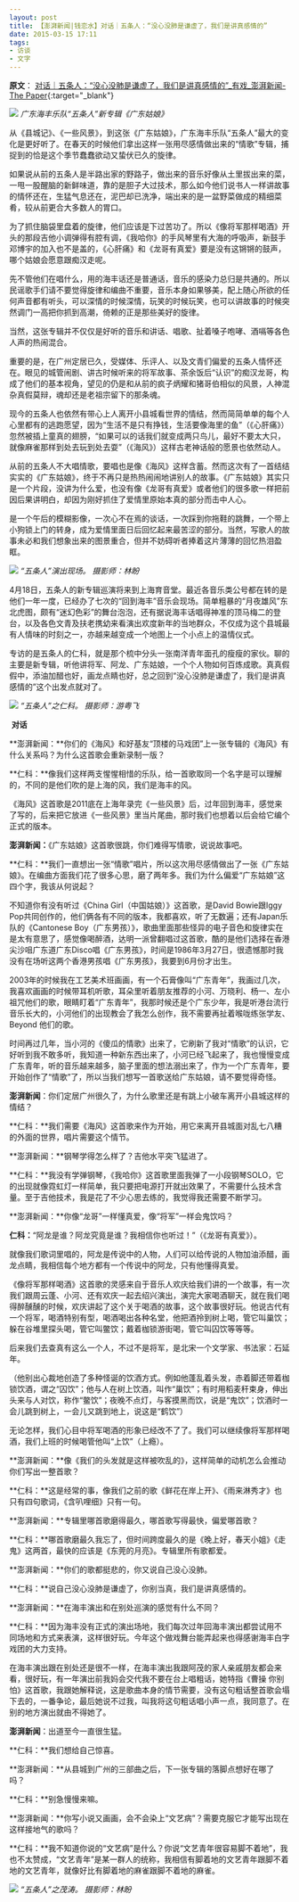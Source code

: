 ```yaml
---
layout: post
title: 【澎湃新闻|钱恋水】对话｜五条人：“没心没肺是谦虚了，我们是讲真感情的” 
date: 2015-03-15 17:11
tags:
- 访谈
- 文字
---
```

**原文**：
[对话｜五条人：“没心没肺是谦虚了，我们是讲真感情的”_有戏_澎湃新闻-The Paper](https://www.thepaper.cn/newsDetail_forward_1311277){:target="_blank"}


![](http://image.thepaper.cn/www/image/4/291/525.jpg)
*广东海丰乐队“五条人”新专辑《广东姑娘》*

从《县城记》、《一些风景》，到这张《广东姑娘》，广东海丰乐队“五条人”最大的变化是更好听了。在春天的时候他们拿出这样一张用尽感情做出来的“情歌”专辑，捕捉到的恰是这个季节蠢蠢欲动又蛰伏已久的旋律。  

如果说从前的五条人是半路出家的野路子，做出来的音乐好像从土里拔出来的菜，一甩一股醒脑的新鲜味道，靠的是胆子大过技术，那么如今他们说书人一样讲故事的情怀还在，生猛气息还在，泥巴却已洗净，端出来的是一盆野菜做成的精细菜肴，较从前更合大多数人的胃口。  

为了抓住脑袋里盘着的旋律，他们应该是下过苦功了。所以《像将军那样喝酒》开头的那段吉他小调弹得有腔有调，《我哈你》的手风琴里有大海的呼吸声，新鼓手邓博宇的加入也不是盖的，《心肝痛》和《龙哥有真爱》要是没有这锵锵的鼓声，哪个姑娘会愿意跟痴汉走呢。  

先不管他们在唱什么，用的海丰话还是普通话，音乐的感染力总归是共通的。所以民谣歌手们请不要觉得旋律和编曲不重要，音乐本身如果够美，配上随心所欲的任何声音都有听头，可以深情的时候深情，玩笑的时候玩笑，也可以讲故事的时候突然调门一高把你抓到高潮，倚赖的正是那些美好的旋律。  

当然，这张专辑并不仅仅是好听的音乐和讲话、唱歌、扯着嗓子咆哮、酒嗝等各色人声的热闹混合。  

重要的是，在广州定居已久，受媒体、乐评人、以及文青们偏爱的五条人情怀还在。眼见的城管闹剧、讲古时候听来的将军故事、茶余饭后“认识”的痴汉龙哥，构成了他们的基本视角，望见的仍是和从前的疯子炳耀和猪哥伯相似的风景，人神混杂真假莫辩，魂却还是老祖宗留下的那条魂。  

现今的五条人也依然有带心上人离开小县城看世界的情结，然而简简单单的每个人心里都有的逃跑愿望，因为“生活不是只有挣钱，生活要像海里的鱼”（《心肝痛》）忽然被插上童真的翅膀，“如果可以的话我们就变成两只鸟儿，最好不要太大只，就像麻雀那样到处去玩到处去耍”（《海风》）这样古老神话般的愿景也依然动人。  

从前的五条人不大唱情歌，要唱也是像《海风》这样含蓄。然而这次有了一首结结实实的《广东姑娘》，终于不再只是热热闹闹地讲别人的故事。《广东姑娘》其实只是一个片段，没讲为什么爱，也没有像《龙哥有真爱》或者他们的很多歌一样把前因后果讲明白，却因为刚好抓住了爱情里原始本真的部分而击中人心。  

是一个午后的模糊影像，一次心不在焉的谈话，一次踩到你拖鞋的跳舞，一个带上小狗锁上门的转身，成为爱情里面日后回忆起来最苦涩的部分。当然，写歌人的故事未必和我们想象出来的图景重合，但并不妨碍听者捧着这片薄薄的回忆热泪盈眶。

![](http://image.thepaper.cn/www/image/4/291/528.jpg)
*“五条人”演出现场。 摄影师：林盼*  

4月18日，五条人的新专辑巡演将来到上海育音堂。最近各音乐类公号都在转的是他们一年一度，已经办了七次的“回到海丰”音乐会现场。简单粗暴的“月夜雄风”东北虎图，颇有“迷幻色彩”的舞台泡泡，还有据说海丰话唱得神准的顶马梅二的登台，以及各色文青及扶老携幼来看演出欢度新年的当地群众，不仅成为这个县城最有人情味的时刻之一，亦越来越变成一个地图上一个小点上的温情仪式。  

专访的是五条人的仁科，就是那个梳中分头一张南洋青年面孔的瘦瘦的家伙。聊的主要是新专辑，听他讲将军、阿龙、广东姑娘，一个个人物如何百炼成歌。真真假假中，添油加醋也好，画龙点睛也好，总之回到“没心没肺是谦虚了，我们是讲真感情的”这个出发点就对了。

![](http://image.thepaper.cn/www/image/4/291/527.jpg)
*“五条人”之仁科。 摄影师：游粤飞*  

 **对话**

**澎湃新闻：**你们的《海风》和好基友“顶楼的马戏团”上一张专辑的《海风》有什么关系吗？为什么这首歌会重新录制一版？  

**仁科：**像我们这样两支惺惺相惜的乐队，给一首歌取同一个名字是可以理解的，不同的是他们吹的是上海的风，我们是海丰的风。  

《海风》这首歌是2011底在上海年录完《一些风景》后，过年回到海丰，感觉来了写的，后来把它放进《一些风景》里当片尾曲，那时我们也想着以后会给它编个正式的版本。

**澎湃新闻：**《广东姑娘》这首歌很跳，你们难得写情歌，说说故事吧。  

**仁科：**我们一直想出一张“情歌”唱片，所以这次用尽感情做出了一张《广东姑娘》。在编曲方面我们花了很多心思，磨了两年多。我们为什么偏爱“广东姑娘”这四个字，我该从何说起？  

不知道你有没有听过《China Girl（中国姑娘）》这首歌，是David Bowie跟Iggy Pop共同创作的，他们俩各有不同的版本，我都喜欢，听了无数遍；还有Japan乐队的《Cantonese Boy（广东男孩）》，歌曲里面那些怪异的电子音色和旋律实在是太有意思了，感觉像喝醉酒，达明一派曾翻唱过这首歌，酷的是他们选择在香港尖沙咀广东道广东Disco唱《广东男孩》，时间是1986年3月27日，很遗憾那时我没有在场听这两个香港男孩唱《广东男孩》，我要到6月份才出生。  

2003年的时候我在工艺美术班画画，有一个石膏像叫“广东青年”，我画过几次，我喜欢画画的时候带耳机听歌，耳朵里听着朋友推荐的小河、万晓利、杨一、左小祖咒他们的歌，眼睛盯着“广东青年”，我那时候还是个广东少年，我是听港台流行音乐长大的，小河他们的出现教会了我怎么创作，我不需要再扯着喉咙练张学友、Beyond 他们的歌。  

时间再过几年，当小河的《傻瓜的情歌》出来了，它刷新了我对“情歌”的认识，它好听到我不敢多听，我知道一种新东西出来了，小河已经飞起来了，我也慢慢变成广东青年，听的音乐越来越多，脑子里面的想法溺出来了，作为一个广东青年，要开始创作了“情歌”了，所以当我们想写一首歌送给广东姑娘，请不要觉得奇怪。

**澎湃新闻**：你们定居广州很久了，为什么歌里还是有跳上小破车离开小县城这样的情结？  

**仁科：**我们需要《海风》这首歌来作为开始，用它来离开县城面对乱七八糟的外面的世界，唱片需要这个情节。

**澎湃新闻：**钢琴学得怎么样了？吉他水平突飞猛进了。  

**仁科：**我没有学弹钢琴，《我哈你》这首歌里面我弹了一小段钢琴SOLO，它的出现就像霓虹灯一样简单，我只要把电源打开就出效果了，不需要什么技术含量。至于吉他技术，我是花了不少心思去练的，我觉得我还需要不断学习。

**澎湃新闻：**你像“龙哥”一样懂真爱，像“将军”一样会鬼饮吗？  

**仁科：**“阿龙是谁？阿龙究竟是谁？我相信你也听过！”（《龙哥有真爱》）。  

就像我们歌词里唱的，阿龙是传说中的人物，人们可以给传说的人物加油添醋，画龙点睛，我相信每个地方都有一个传说中的阿龙，只有他懂得真爱。  

《像将军那样喝酒》这首歌的灵感来自于音乐人欢庆给我们讲的一个故事，有一次我们跟周云蓬、小河、还有欢庆一起去绍兴演出，演完大家喝酒聊天，就在我们喝得醉醺醺的时候，欢庆讲起了这个关于喝酒的故事，这个故事很好玩。他说古代有一个将军，喝酒特别有型，喝酒喝出各种名堂，他把酒拎到树上喝，管它叫巢饮；躲在谷堆里探头喝，管它叫鳖饮；戴着枷锁游街喝，管它叫囚饮等等等。  

后来我们去查真有这么一个人，不过不是将军，是北宋一个文学家、书法家：石延年。  

（他别出心裁地创造了多种怪诞的饮酒方式。例如他蓬乱着头发，赤着脚还带着枷锁饮酒，谓之“囚饮”；他与人在树上饮酒，叫作“巢饮”；有时用稻麦秆束身，伸出头来与人对饮，称作“鳖饮”；夜晚不点灯，与客摸黑而饮，说是“鬼饮”；饮酒时一会儿跳到树上，一会儿又跳到地上，说这是“鹤饮”）  

无论怎样，我们心目中将军喝酒的形象已经改不了了。我们可以继续像将军那样喝酒，我们上班的时候喝管他叫“上饮”（上瘾）。

**澎湃新闻：**像《我们的头发就是这样被吹乱的》，这样简单的动机怎么会推动你们写出一整首歌？  

**仁科：**这是经常的事，像我们之前的歌《鲜花在岸上开》、《雨来淋秀才》也只有四句歌词，《含叭哩细》只有一句。

**澎湃新闻：**专辑里哪首歌磨得最久，哪首歌写得最快，偏爱哪首歌？  

**仁科：**哪首歌磨最久我忘了，但时间跨度最久的是《晚上好，春天小姐》《走鬼》这两首，最快的应该是《东莞的月亮》。专辑里所有歌都爱。  

**澎湃新闻：**你们的歌都挺悲的，你又说自己没心没肺。  

**仁科：**说自己没心没肺是谦虚了，你别当真，我们是讲真感情的。

**澎湃新闻：**在海丰演出和在别处巡演的感觉有什么不同？  

**仁科：**因为海丰没有正式的演出场地，我们每次过年回海丰演出都尝试用不同场地和方式来表演，这样很好玩。今年这个做戏舞台能弄起来也得感谢海丰白字戏团的大力支持。  

在海丰演出跟在别处还是很不一样，在海丰演出我跟阿茂的家人亲戚朋友都会来看，很好玩，有一年演出前我妈会交代我不要在台上唱粗话，她特指《曹操 你别怕》这首歌，我跟她解释说，这是歌曲本身的情节需要，没有这句粗话整首歌会塌下去的，一番争论，最后她说不过我，叫我将这句粗话唱小声一点，我同意了。在别的地方演出就由不得她了。

**澎湃新闻**：出道至今一直很生猛。  

**仁科：**我们想给自己惊喜。

**澎湃新闻：**从县城到广州的三部曲之后，下一张专辑的落脚点想好在哪了吗？  

**仁科：**别急慢慢来嘛。

**澎湃新闻：**你写小说又画画，会不会染上“文艺病”？需要克服它才能写出现在这样接地气的歌吗？  

**仁科：**我不知道你说的“文艺病”是什么？你说“文艺青年很容易脚不着地”，我也不太赞成，“文艺青年”是某一群人的统称，我相信有脚着地的文艺青年跟脚不着地的文艺青年，就像好比有脚着地的麻雀跟脚不着地的麻雀。

![](http://image.thepaper.cn/www/image/4/291/526.jpg)
*“五条人”之茂涛。 摄影师：林盼*